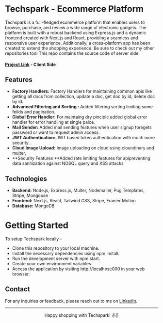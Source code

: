 # Techspark - Ecommerce Platform

Techspark is a full-fledged ecommerce platform that enables users to browse, purchase, and review a wide range of electronic gadgets.  The platform is built with a robust backend using Express.js and a dynamic frontend created with Next.js and React,  providing a seamless and responsive user experience. Additionally, a cross-platform app has been created to extend the shopping experience. Be sure to check out my other repositories too! This repo contains the source code of server side.

#### [Project Link](http://techspark.vercel.app/ "Project Link")  - Client Side

## Features

- **Factory Handlers:** Factory Handlers for maintaining common apis like getting all docs from collection, update a doc, get doc by id, delete doc by id.
- **Advanced Filtering  and Sorting :** Added filtering sorting limiting some feilds and pagination.
- **Global Error Handler:** For maintaing dry pinciple added global error handler for error handling at single palce.
- **Mail Sender:** Added mail sending features when user signup foregets password or want to request admin access.
- **JWT Authentication:** JWT based token authentication with much more security .
- **Cloud Image Upload:** Image uploading on cloud using cloundinary and multer,
- **Security Features **Added rate limiting features for apipreventing data sanitization against NOSQL query and XSS attacks


## Technologies

- **Backend:**  Node.js, Express.js,  Multer, Nodemailer, Pug Templates, Stripe, Mongoose
- **Frontend:**  Next.js, React, Tailwind CSS, Stripe, Framer Motion
- **Database:** MongoDB


# Getting Started
To setup Techspark locally - 
- Clone this repository to your local machine.
- Install the necessary dependencies using npm install.
- Run the development server with npm start.
- Create your own environment variables
- Access the application by visiting http://localhost:000 in your web browser.

## Contact
For any inquiries or feedback, please reach out to me on [Linkedin](https://www.linkedin.com/in/shivam-gupta-bbb669226/ "Linkedin").


------------


<p style="text-align: center;">Happy shopping with Techspark! ✌️✌️</p>
